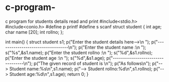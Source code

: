 # c-program-
c program  for students details read and print
#include<stdio.h>
#include<conio.h>
#define p printf
#define s scanf
struct student
{
int age;
char name [20];
int rollno;	
};

int main()
{
	struct student s1;
	p("Enter the student details here-->\n ");
	p("----------------------------------\n");
	p("Enter the student name :\n ");
	s("%s",&s1.name);
	p("Enter the student rollno :\n ");
	s("%d",&s1.rollno);
	p("Enter the student age :\n ");
	s("%d",&s1.age);
	p("----------------------------------\n");
	p("The given record of student is \n");
	p("As follows\n");
	p("--> Student name:%s\n",s1.name);
	p("--> Student rollno:%d\n",s1.rollno);
	p("--> Student age:%d\n",s1.age);
	return 0;
}
